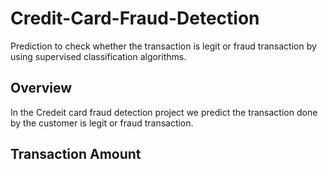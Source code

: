 # Credit-Card-Fraud-Detection
Prediction to check whether the transaction is legit or fraud transaction by using supervised classification algorithms.

## Overview
In the Credeit card fraud detection project we predict the transaction done by the customer is legit or fraud transaction.

## Transaction Amount

